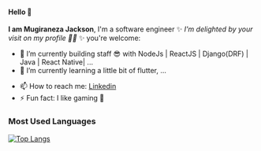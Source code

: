 #### Hello 👋

**I am Mugiraneza Jackson**,  I'm a software engineer ✨ _I'm delighted by your visit on my profile 🤞🏿_ ✨ you're welcome:

- 🔭 I’m currently building staff 😎 with NodeJs | ReactJS | Django(DRF) | Java | React Native| ...
- 🌱 I’m currently learning a little bit of flutter, ...
<!-- - 👯 I’m looking to collaborate on ... -->
<!-- - 💬 Ask me about ... -->
- 📫 How to reach me: [Linkedin](https://www.linkedin.com/in/mugiraneza-jackson-9a7a181b8/)
- ⚡ Fun fact: I like gaming 🤭


### Most Used Languages
[![Top Langs](https://github-readme-stats.vercel.app/api/top-langs/?username=mugiranezaj&layout=compact)](https://github.com/mugiranezaj/github-readme-stats)
<!-- 
### Github Stats
![Anurag's GitHub stats](https://github-readme-stats.vercel.app/api?username=mugiranezaj&show_icons=true&theme=transparent) -->

<!-- <picture>
<source 
  srcset="https://github-readme-stats.vercel.app/api?username=mugiranezaj&show_icons=true&theme=dark"
  media="(prefers-color-scheme: dark)"
/>
<source
  srcset="https://github-readme-stats.vercel.app/api?username=mugiranezaj&show_icons=true"
  media="(prefers-color-scheme: light), (prefers-color-scheme: no-preference)"
/>
<img src="https://github-readme-stats.vercel.app/api?username=mugiranezaj&show_icons=true" />
</picture>
 -->
